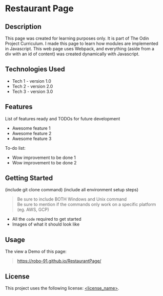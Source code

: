 # Restaurant Page

## Description

This page was created for learning purposes only. It is part of The Odin Project Curriculum. I made this page to learn how modules are implemented in Javascript. This web page uses Webpack, and everything (aside from a div with an id of content) was created dynamically with Javascript.

## Technologies Used

* Tech 1 - version 1.0
* Tech 2 - version 2.0
* Tech 3 - version 3.0

## Features

List of features ready and TODOs for future development
* Awesome feature 1
* Awesome feature 2
* Awesome feature 3

To-do list:
* Wow improvement to be done 1
* Wow improvement to be done 2

## Getting Started
   
(include git clone command)
(include all environment setup steps)

> Be sure to include BOTH Windows and Unix command  
> Be sure to mention if the commands only work on a specific platform (eg. AWS, GCP)

- All the `code` required to get started
- Images of what it should look like

## Usage

The view a Demo of this page:
> https://robo-91.github.io/RestaurantPage/

## License

This project uses the following license: [<license_name>](<link>).

